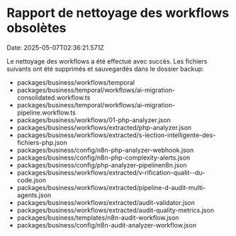 # Rapport de nettoyage des workflows obsolètes

Date: 2025-05-07T02:36:21.571Z

Le nettoyage des workflows a été effectué avec succès. Les fichiers suivants ont été supprimés et sauvegardés dans le dossier backup:

- packages/business/workflows/temporal
- packages/business/temporal/workflows/ai-migration-consolidated.workflow.ts
- packages/business/temporal/workflows/ai-migration-pipeline.workflow.ts
- packages/business/workflows/01-php-analyzer.json
- packages/business/workflows/extracted/php-analyzer.json
- packages/business/workflows/extracted/s-lection-intelligente-des-fichiers-php.json
- packages/business/config/n8n-php-analyzer-webhook.json
- packages/business/config/n8n-php-complexity-alerts.json
- packages/business/config/php-analyzer-pipelinen8n.json
- packages/business/workflows/extracted/v-rification-qualit--du-code.json
- packages/business/workflows/extracted/pipeline-d-audit-multi-agents.json
- packages/business/workflows/extracted/audit-validator.json
- packages/business/workflows/extracted/audit-quality-metrics.json
- packages/business/templates/n8n-audit-workflow.json
- packages/business/config/n8n-audit-analyzer-workflow.json

